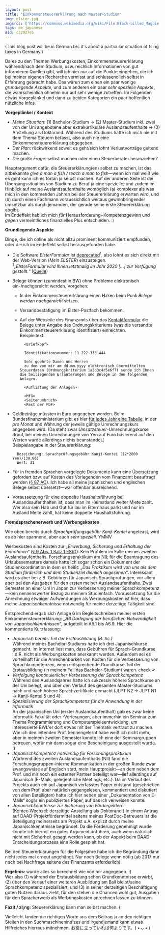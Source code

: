 ```yaml
---
layout: post
title: "Einkommen­steuer­erklärung nach Master-Studium"
img: elster.jpg
imgsrcs: ['https://commons.wikimedia.org/wiki/File:Black-billed_Magpie.svg', 'https://svgsilh.com/image/2027113.html']
tags: de japanese
aid: c32927e5
---
```


(This blog post will be in German b/c it's about a particular situation of filing taxes in Germany.)

Da es zu den Themen Werbungskosten, Einkommensteuererklärung während/nach dem Studium, usw. reichlich Informationen von gut informieren Quellen gibt, will ich hier nur auf die Punkte eingehen, die ich bei meiner eigenen Recherche vermisst und schlussendlich selbst in Erfahrung gebracht habe. Das wären zum einen ein paar wenige *grundlegende Aspekte*, und zum anderen ein paar *sehr spezielle Aspekte*, die wahrscheinlich ohnehin nur auf sehr wenige zutreffen. Im Folgenden etwas Vorgeplänkel und dann zu beiden Kategorien ein paar hoffentlich nützliche Infos.

**Vorgeplänkel / Kontext**

* *Meine Situation*: (1) Bachelor-Studium → (2) Master-Studium inkl. zwei von der Uni angebotene aber extrakurrikulare Auslandsaufenthalte → (3) Anstellung als Doktorand. Während des Studiums hatte ich mich nie mit dem Thema Steuern befasst, also auch nie eine Einkommensteuererklärung abgegeben.
* *Der Plan*: rückwirkend soweit es geht/sich lohnt Verlustvorträge geltend machen.
* *Die große Frage*: selbst machen oder einen Steuerberater heranziehen?

Hauptargument dafür, die Steuererklärung(en) selbst zu machen, ist das altbekannte *give a man a fish / teach a man to fish*—wenn ich mal weiß wie es geht kann ich es fortan ja selbst machen. Auf der anderen Seite ist die Übergangssituation von Studium zu Beruf ja eine spezielle; und zudem im Hinblick auf meine Auslandsaufenthalte womöglich (a) komplexer als was mich in den kommenden Jahren bei der Steuererklärung erwarten wird, und (b) durch einen Fachmann voraussichtlich weitaus gewinnbringender umsetzbar als durch jemanden, der gerade seine erste Steuererklärung abgibt.  
Im Endeffekt hab ich mich *für* Herausforderung+Kompetenzgewinn und *gegen* vermeintliches finanzielles Plus entschieden. :) 

**Grundlegende Aspekte**

Dinge, die ich online als nicht allzu prominent kommuniziert empfunden, oder die ich im Endeffekt selbst herausgefunden habe.

* Die Software *ElsterFormular* ist [deprecated](https://en.wikipedia.org/wiki/Deprecation)<sup>1</sup>, also lohnt es sich direkt mit der Web-Version (*Mein ELSTER*) einzusteigen.  
    <sup>1</sup>*„ElsterFormular wird Ihnen letztmalig im Jahr 2020 [...] zur Verfügung gestellt.“* ([Quelle](https://www.elster.de/elsterweb/infoseite/elsterformular))
* Belege können (zumindest in BW) ohne Probleme elektronisch ein-/nachgereicht werden. Vorgehen:
    * In der Einkommensteuererklärung einen Haken beim Punk *Belege werden nachgereicht* setzen.
    * Versandbestätigung im Elster-Postfach bekommen.
    * Auf der Webseite des Finanzamts über das [Kontaktformular](https://finanzamt-bw.fv-bwl.de/,Lde/Startseite/Service/Kontaktformular) die Belege unter Angabe des Ordnungskriteriums (was die versandte Einkommensteuererklärung identifiziert) einreichten.  
        Beispieltext:  

            <Briefkopf>            

            Identifikationsnummer: 11 222 333 444
            
            Sehr geehrte Damen und Herren
            zu den von mir am dd.mm.yyyy elektronisch übermittelten Steuerdaten (Ordnungskriterium 1a2b3c4d5e6f7) sende ich Ihnen die beiliegenden Erläuterungen und Belege in den folgenden Anlagen.
            
            <Auflistung der Anlagen>
            
            <MfG>
            <Seitenumbruch>
            <Rest der PDF>

* Geldbeträge müssten in Euro angegeben werden. Beim Bundesfinanzministerium gibt es hier [für jedes Jahr eine Tabelle](https://www.bundesfinanzministerium.de/Web/DE/Service/Publikationen/Umsatzsteuer_Umrechnungskurse/umsatzsteuer_umrechnungskurse.html), in der *pro Monat* und Währung der jeweils gültige Umrechnungskurs angegeben wird.
    (Da steht zwar *Umsatzsteuer*-Umrechnungskurse drauf, bei meinen Umrechnungen von Yen auf Euro basierend auf den Werten wurde allerdings nichts beanstandet.)  
    Beispielangabe in der Steuererklärung:  

        Bezeichnung: Sprachprüfungsgebühr Kanji-Kentei ((2*2000 Yen)/130,86)
        Wert: 31

* Für in fremden Sprachen vorgelegte Dokumente kann eine Übersetzung gefordert bzw. auf Kosten des Vorlegenden vom Finanzamt beauftragt werden ([§ 87 AO](https://www.gesetze-im-internet.de/ao_1977/__87.html)). Ich habe all meine japanischen und englischen Belege selbst übersetzt—war offenbar ausreichend.
* Voraussetzung für eine doppelte Haushaltsführung bei Auslandsaufenthalten ist, dass man im Heimatland weiter Miete zahlt. Wer also sein Hab und Gut für lau im Elternhaus parkt und nur im Ausland Meite zahlt, hat keine doppelte Haushaltsführung.

**Fremdsprachenerwerb und Werbungskosten**

Wie oben bereits durch *Sprachprüfungsgebühr Kanji-Kentei* angeteast, wird es ab hier spannend, aber auch *sehr speziell*. YMMV

Werbekosten sind Kosten zur *„Erwerbung, Sicherung und Erhaltung der Einnahmen“* ([§ 9 Abs. 1 Satz 1 EStG](https://www.gesetze-im-internet.de/estg/__9.html)). Kein Problem im Falle meines zweiten Auslandsaufenthalts. Forschungspraktikum am [NII](https://www.nii.ac.jp/); für die Beantragung des Urlaubssemesters damals hatte ich sogar schon ein Dokument der Studienkoordination in dem es heißt: *„Das Praktikum wird von uns als dem Studium förderlich und dem Studienziel dienlich angesehen“*. Interessant wird es aber bei z.B. Gebühren für Japanisch-Sprachprüfungen, vor allem aber bei den Ausgaben für den ersten meiner Auslandsaufenthalte. Zwei Semester an einer Uni in Japan zur Verbesserung meiner Sprachkompetenz—kein nennenswerter Bezug zu meinem Studienfach. Voraussetzung für die Anrechnung etwaiger Aufwendungen als Werbungskosten ist hier, dass meine *Japanischkenntnisse* notwendig für meine derzeitige Tätigkeit sind.

Entsprechend ergab sich Anlage 6 im Begleitschreiben meiner ersten Einkommensteuererklärung: *„A6 Darlegung der beruflichen Notwendigkeit von Japanischkenntnissen“*, aufgeteilt in A6.1 bis A6.9. Hier die kommentierte Kurzfassung:

* *Japanisch bereits Teil der Erstausbildung (B. Sc.)*  
    Während meines Bachelor-Studiums hatte ich drei Japanischkurse gemacht. Im Internet liest man, dass Gebühren für Sprach-Grundkurse i.d.R. nicht als Werbungskosten anerkannt werden. Außerdem sei es vorteilhaft für die Anrechenbarkeit von Kosten für die Verbesserung von Sprachkompetenzen, wenn entsprechende Grundkurse Teil der Erstausbildung (in meinem Fall das Bachelor-Studium) waren. check ✔
* *Verfolgung kontinuierlicher Verbesserung der Sprachkompetenz*  
    Während des Auslandsjahres hatte ich sukzessiv höhere Sprachkurse an der Uni belegt, und über den Verlauf des gesamten Master-Studiums nach und nach höhere Sprachzertifikate gemacht (JLPT N2 → JLPT N1 → Kanji-Kentei 5 und 4). 
* *Spezialisierung der Sprachkompetenz für die Anwendung in der Informatik*  
    An der japanischen Uni (erster Auslandsaufenthalt) gab es zwar keine Informatik-Fakultät oder -Vorlesungen, aber immerhin ein Seminar zum Thema Programmierung und Computerspieleentwicklung, um interessierte BWL'er dort etwas mit der Thematik vertraut zu machen. Wie ich den leitenden Prof. kennengelernt habe weiß ich nicht mehr, aber in meinem zweiten Semester konnte ich eine der Seminargruppen betreuen, wofür mir dann sogar eine Bescheinigung ausgestellt wurde. :)
* *Japanischkompetenz notwendig für Forschungspraktikum*  
    Wärhrend des zweiten Auslandsaufenthalts (NII) fand die Forschungsgruppen-interne Kommunikation in der großen Runde zwar zwangsweise auf Englisch statt, mein Hauptprojekt—an dem neben dem Prof. und mir noch ein externer Partner beteiligt war—lief allerdings auf Japanisch (E-Mails, gelegentliche Meetings, etc.). Da im Verlauf des Projekts auch ein auf Japanisch verfasstes Paper entstand (geschrieben von dem Prof. aber natürlich gegengelesen, kommentiert und diskutiert von allen Beteiligten) hatte ich hier neben einer „Dokumentation von E-Mails“ sogar ein publiziertes Paper, auf das ich verweisen konnte.  
* *Japanischkenntnisse zur Sicherung von Fördergeldern*  
    (Kontex-Wechsel: derzeitige Anstellung als Doktorand.) In einem Antrag auf DAAD-Projektfördermittel seitens meines PostDoc-Betreuers ist die Beteiligung meinerseits am Projekt u.A. explizit durch meine Japanischkenntnisse begründet. Da die Förderung genehmigt wurde konnte ich hiermit ein gutes Argument anführen, auch wenn natürlich nicht mit Sicherheit gesagt werden kann, ob der Aspekt beim DAAD-Entscheidungsprozess eine Rolle gespielt hat.

Bei den Steuererklärungen für die Folgejahre habe ich die Begründung dann nicht jedes mal erneut angehängt. Nur noch Belege wenn nötig (ab 2017 nur noch bei Nachfrage seitens des Finanzamts erforderlich).

**Ergebnis:** wurde alles so berechnet wie von mir angegeben. :)  
Wer also (1) während der Erstausbildung schon Grundkenntnisse erwirbt, (2) über den Verlauf einer weiteren Ausbildung am Ball bleibt/seine Sprachkompetenz spezialisiert, und (3) in seiner derzeitigen Beschäftigung guten Nutzen daraus zieht, für den stehen die Chancen wohl gut, Ausgaben für den Spracherwerb als Werbungskosten anrechnen lassen zu können.

**Fazit / zl;ng:** Steuererklärung kann man selbst machen. (:

Vielleicht landen die richtigen Worte aus dem Beitrag ja an den richtigen Stellen in den Suchmaschinenindizes und irgendjemand kann etwas Hilfreiches hierraus mitnehmen. お役に立っていれば何よりです。( • ᴗ • )
